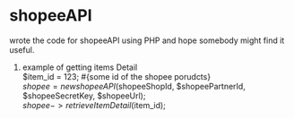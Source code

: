 # shopeeAPI
wrote the code for shopeeAPI using PHP and hope somebody might find it useful.

1. example of getting items Detail<br/>
$item_id = 123; #{some id of the shopee porudcts}<br/>
$shopee = new shopeeAPI($shopeeShopId, $shopeePartnerId, $shopeeSecretKey, $shopeeUrl);<br/>
$shopee->retrieveItemDetail($item_id);<br/>
